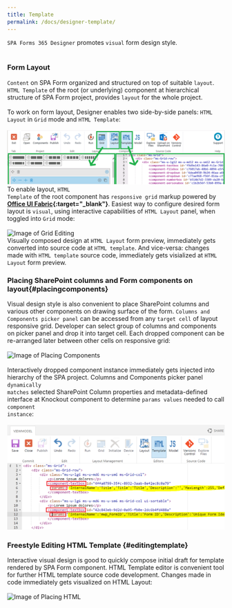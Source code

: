 ```yaml
---
title: Template
permalink: /docs/designer-template/
---
```

<code>SPA Forms 365 Designer</code> promotes <code>visual</code> form design style. 
<br/>
<br/>

### Form Layout
<code>Content</code> on SPA Form organized and structured on top of suitable <code>layout</code>. <code>HTML Template</code> of the root (or underlying) component at hierarchical structure of SPA Form project, provides <code>layout</code> for the whole project.
<br/>
<br/>
To work on form layout, Designer enables two side-by-side panels: <code>HTML Layout</code> in <code>Grid</code> mode and <code>HTML Template</code>: 
<br/>
<br/>
![Image of Layout Ribbon](/img/form-ribbon-layout.png)
<br/>
To enable layout, <code>HTML Template</code> of the root component has <code>responsive grid</code> markup powered by <b>[Office UI Fabric](https://dev.office.com/fabric){:target="_blank"}</b>. Easiest way to configure desired form layout is <code>visual</code>, using interactive capabilities of <code>HTML Layout</code> panel, when toggled into <code>Grid</code> mode: 
<br/>
<br/>
![Image of Grid Editing](/img/form-gridediting.gif)
<br/>
Visually composed design at <code>HTML Layout</code> form preview, immediately gets converted into source code at <code>HTML template</code>. And vice-versa: changes made with <code>HTML template</code> source code, immediately gets visialized at <code>HTML Layout</code> form preview.

### Placing SharePoint columns and Form components on layout{#placingcomponents}

Visual design style is also convenient to place SharePoint columns and various other components on drawing surface of the form. <code>Columns and Components picker panel</code> can be accessed from any <code>target cell</code> of layout responsive grid. Developer can select group of columns and components on picker panel and drop it into target cell. Each dropped component can be re-arranged later between other cells on responsive grid: 
<br/>
<br/>
![Image of Placing Components](/img/form-placingcomponents2.gif)
<br/>
<br/>
Interactively dropped component instance immediately gets injected into hierarchy of the SPA project. Columns and Components picker panel <code>dynamically matches</code> selected SharePoint Column properties and metadata-defined interface at Knockout component to determine <code>params values</code> needed to call <code>component instance</code>:
<br/>
<br/> 
![Image of Component HTML](/img/form-component-html.png)
 
### Freestyle Editing HTML Template {#editingtemplate}
Interactive visual design is good to quickly compose initial draft for template rendered by SPA Form component. HTML Template editor is convenient tool for further HTML template source code development. Changes made in code immediately gets visualized on HTML Layout: 
<br/>
<br/>
![Image of Placing HTML](/img/form-placinghtml.gif)

